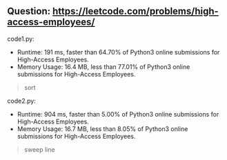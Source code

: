 ## Question: https://leetcode.com/problems/high-access-employees/

code1.py:
* Runtime: 191 ms, faster than 64.70% of Python3 online submissions for High-Access Employees.
* Memory Usage: 16.4 MB, less than 77.01% of Python3 online submissions for High-Access Employees.
> sort

code2.py:
* Runtime: 904 ms, faster than 5.00% of Python3 online submissions for High-Access Employees.
* Memory Usage: 16.7 MB, less than 8.05% of Python3 online submissions for High-Access Employees.
> sweep line